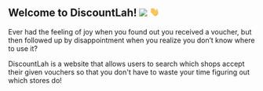 <h2>Welcome to DiscountLah! <img src="https://emojis.slackmojis.com/emojis/images/1531849430/4246/blob-sunglasses.gif?1531849430" width="25 px"/> <img src="https://raw.githubusercontent.com/ABSphreak/ABSphreak/master/gifs/Hi.gif" width="20px" /> </a></h2>

<p>Ever had the feeling of joy when you found out you received a voucher, but then followed up by disappointment when you realize you don’t know where to use it?

  DiscountLah is a website that allows users to search which shops accept their given vouchers so that you don't have to waste your time figuring out which stores do! </p>
